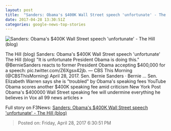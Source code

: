 ```yaml
---
layout: post
title:  "Sanders: Obama's $400K Wall Street speech 'unfortunate' - The Hill (blog)"
date: 2017-04-28 13:30:51Z
categories: google-news-top-stories
---
```


![Sanders: Obama's $400K Wall Street speech 'unfortunate' - The Hill (blog)](http://thehill.com/sites/default/files/blogs/berniesanders_0.jpg)

The Hill (blog) Sanders: Obama's $400K Wall Street speech 'unfortunate' The Hill (blog) "It is unfortunate President Obama is doing this." @BernieSanders reacts to former President Obama accepting $400,000 for a speech: pic.twitter.com/Z6Xgsx42jb. — CBS This Morning (@CBSThisMorning) April 28, 2017. Sen. Bernie Sanders · Bernie ... Sen. Elizabeth Warren says she is "troubled" by Obama's speaking fees YouTube Obama scores another $400K speaking fee amid criticism New York Post Obama's $400000 Wall Street speaking fee will undermine everything he believes in Vox all 99 news articles »


Full story on F3News: [Sanders: Obama's $400K Wall Street speech 'unfortunate' - The Hill (blog)](http://www.f3nws.com/n/CNgpbH)

> Posted on: Friday, April 28, 2017 6:30:51 PM
